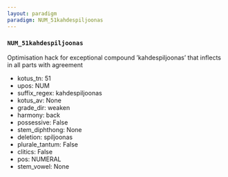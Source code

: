 ```yaml
---
layout: paradigm
paradigm: NUM_51kahdespiljoonas
---
```

### ` NUM_51kahdespiljoonas `

Optimisation hack for exceptional compound ’kahdespiljoonas’ that inflects in all parts with agreement
* kotus_tn: 51
* upos: NUM
* suffix_regex: kahdespiljoonas
* kotus_av: None
* grade_dir: weaken
* harmony: back
* possessive: False
* stem_diphthong: None
* deletion: spiljoonas
* plurale_tantum: False
* clitics: False
* pos: NUMERAL
* stem_vowel: None
